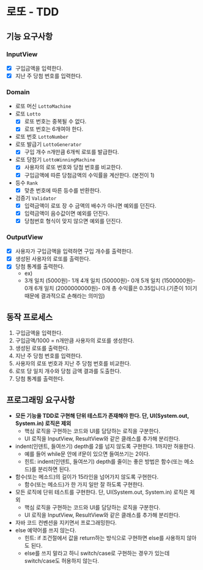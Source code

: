 # 로또 - TDD

## 기능 요구사항

### InputView

- [x]  구입금액을 입력한다.
- [X]  지난 주 당첨 번호를 입력한다.

### Domain

- 로또 머신 `LottoMachine`
- 로또 `Lotto`
    - [x]  로또 번호는 중복될 수 없다.
    - [x]  로또 번호는 6개여야 한다.
- 로또 번호 `LottoNumber`
- 로또 발급기 `LottoGenerator`
    - [x]  구입 개수 n개만큼 6개씩 로또를 발급한다.
- 로또 당첨기 `LottoWinningMachine`
    - [x]  사용자의 로또 번호와 당첨 번호를 비교한다.
    - [X]  구입금액에 따른 당첨금액의 수익률을 계산한다. (본전이 1)
- 등수 `Rank`
    - [x]  맞춘 번호에 따른 등수를 반환한다.
- 검증기 `Validator`
    - [X] 입력금액이 로또 장 수 금액의 배수가 아니면 예외를 던진다.
    - [X] 입력금액이 음수값이면 예외를 던진다.
    - [X] 당첨번호 형식이 맞지 않으면 예외를 던진다.

### OutputView

- [x]  사용자가 구입금액을 입력하면 구입 개수를 출력한다.
- [X]  생성된 사용자의 로또를 출력한다.
- [X]  당첨 통계를 출력한다.
    - ex)
    - 3개 일치 (5000원)- 1개
      4개 일치 (50000원)- 0개
      5개 일치 (1500000원)- 0개
      6개 일치 (2000000000원)- 0개
      총 수익률은 0.35입니다.(기준이 1이기 때문에 결과적으로 손해라는 의미임)

## 동작 프로세스

1. 구입금액을 입력한다.
2. 구입금액/1000 = n개만큼 사용자의 로또를 생성한다.
3. 생성된 로또를 출력한다.
4. 지난 주 당첨 번호를 입력한다.
5. 사용자의 로또 번호과 지난 주 당첨 번호를 비교한다.
6. 로또 당 일치 개수와 당첨 금액 결과를 도출한다.
7. 당첨 통계를 출력한다.

## **프로그래밍 요구사항**

- **모든 기능을 TDD로 구현해 단위 테스트가 존재해야 한다. 단, UI(System.out, System.in) 로직은 제외**
    - 핵심 로직을 구현하는 코드와 UI를 담당하는 로직을 구분한다.
    - UI 로직을 InputView, ResultView와 같은 클래스를 추가해 분리한다.
- indent(인덴트, 들여쓰기) depth를 2를 넘지 않도록 구현한다. 1까지만 허용한다.
    - 예를 들어 while문 안에 if문이 있으면 들여쓰기는 2이다.
    - 힌트: indent(인덴트, 들여쓰기) depth를 줄이는 좋은 방법은 함수(또는 메소드)를 분리하면 된다.
- 함수(또는 메소드)의 길이가 15라인을 넘어가지 않도록 구현한다.
    - 함수(또는 메소드)가 한 가지 일만 잘 하도록 구현한다.
- 모든 로직에 단위 테스트를 구현한다. 단, UI(System.out, System.in) 로직은 제외
    - 핵심 로직을 구현하는 코드와 UI를 담당하는 로직을 구분한다.
    - UI 로직을 InputView, ResultView와 같은 클래스를 추가해 분리한다.
- 자바 코드 컨벤션을 지키면서 프로그래밍한다.
- else 예약어를 쓰지 않는다.
    - 힌트: if 조건절에서 값을 return하는 방식으로 구현하면 else를 사용하지 않아도 된다.
    - else를 쓰지 말라고 하니 switch/case로 구현하는 경우가 있는데 switch/case도 허용하지 않는다.
